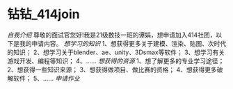 # 钻钻_414join
*自我介绍*
   尊敬的面试官您好!我是21级数技一班的谭娟，想申请加入414社团，以下是我的申请内容。
*想学习的知识*
   1、想获得更多关于建模、渲染、贴图、次时代的知识；
   2、想学习关于blender、ae、unity、3Dsmax等软件；
   3、想学习有关游戏开发、编程等知识；
   4、......
*想获得的资源*
   1、想了解更多的专业学习途径；
   2、想获得一些知识来源；
   3、想获得做项目、做比赛的资格；
   4、想获得更多破解软件；
   5、......
*申请作业*

